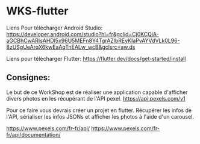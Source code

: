 # WKS-flutter

Liens Pour télécharger Android Studio:
  https://developer.android.com/studio?hl=fr&gclid=Cj0KCQiA-aGCBhCwARIsAHDl5x96U5MEFn8Y4TgrAZlbREyKIaPvAYVdVLk0L96-8zUSgUeArqX6kwEaAqTnEALw_wcB&gclsrc=aw.ds

Liens pour télécharger Flutter:
  https://flutter.dev/docs/get-started/install
  
## Consignes:

Le but de ce WorkShop est de réaliser une application capable d'afficher divers photos en les récupérant de l'API pexel.
  https://api.pexels.com/v1
  
Pour ce faire vous devrais créer un projet en flutter.
Récupérer les infos de l'API, sérialiser les infos JSONs et afficher les photos à l'aide d'un carousel.

https://www.pexels.com/fr-fr/api/
https://www.pexels.com/fr-fr/api/documentation/
